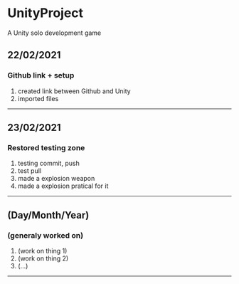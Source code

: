 # UnityProject
A Unity solo development game

## 22/02/2021
### Github link + setup
1) created link between Github and Unity
2) imported files

___
## 23/02/2021
### Restored testing zone
1) testing commit, push
2) test pull
3)  made  a explosion weapon 
4) made a explosion pratical for it 
___
## (Day/Month/Year)
### (generaly worked on)
1) (work on thing 1)
2) (work on thing 2)
3) (...)

___
